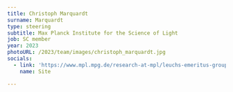 ```yaml
---
title: Christoph Marquardt
surname: Marquardt
type: steering
subtitle: Max Planck Institute for the Science of Light
job: SC member
year: 2023
photoURL: /2023/team/images/christoph_marquardt.jpg
socials:
  - link: 'https://www.mpl.mpg.de/research-at-mpl/leuchs-emeritus-group/people/?L=0'
    name: Site

---
```

